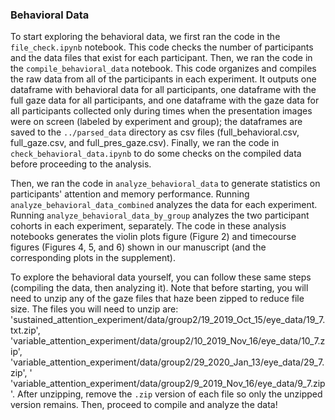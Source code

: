 <h3>Behavioral Data</h3>

To start exploring the behavioral data, we first ran the code in the `file_check.ipynb` notebook. This code checks the number of participants and the data files that exist for each participant. Then, we ran the code in the `compile_behavioral_data` notebook. This code organizes and compiles the raw data from all of the participants in each experiment. It outputs one dataframe with behavioral data for all participants, one dataframe with the full gaze data for all participants, and one dataframe with the gaze data for all participants collected only during times when the presentation images were on screen (labeled by experiment and group); the dataframes are saved to the `../parsed_data` directory as csv files (full_behavioral.csv, full_gaze.csv, and full_pres_gaze.csv). Finally, we ran the code in `check_behavioral_data.ipynb` to do some checks on the compiled data before proceeding to the analysis.

Then, we ran the code in `analyze_behavioral_data` to generate statistics on participants' attention and memory performance. Running `analyze_behavioral_data_combined` analyzes the data for each experiment. Running `analyze_behavioral_data_by_group` analyzes the two participant cohorts in each experiment, separately. The code in these analysis notebooks generates the violin plots figure (Figure 2) and timecourse figures (Figures 4, 5, and 6) shown in our manuscript (and the corresponding plots in the supplement).

To explore the behavioral data yourself, you can follow these same steps (compiling the data, then analyzing it). Note that before starting, you will need to unzip any of the gaze files that haze been zipped to reduce file size. The files you will need to unzip are: 'sustained_attention_experiment/data/group2/19_2019_Oct_15/eye_data/19_7.txt.zip',
'variable_attention_experiment/data/group2/10_2019_Nov_16/eye_data/10_7.zip', 'variable_attention_experiment/data/group2/29_2020_Jan_13/eye_data/29_7.zip', '
'variable_attention_experiment/data/group2/9_2019_Nov_16/eye_data/9_7.zip'. After unzipping, remove the `.zip` version of each file so only the unzipped version remains. Then, proceed to compile and analyze the data!  
